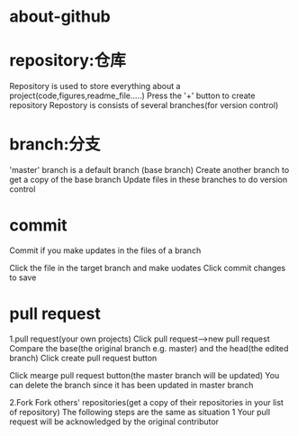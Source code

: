 # about-github

# repository:仓库
Repository is used to store everything about a project(code,figures,readme_file.....)
Press the '+' button to create repository
Repostory is consists of several branches(for version control)

# branch:分支
'master' branch is a default branch (base branch)
Create another branch to get a copy of the base branch 
Update files in these branches to do version control

# commit
Commit if you make updates in the files of a branch

Click the file in the target branch and make uodates
Click commit changes to save

# pull request
1.pull request(your own projects)
Click pull request-->new pull request
Compare the base(the original branch e.g. master) and the head(the edited branch)
Click create pull request button

Click mearge pull request button(the master branch will be updated)
You can delete the branch since it has been updated in master branch

2.Fork 
Fork others' repositories(get a copy of their repositories in your list of repository)
The following steps are the same as situation 1
Your pull request will be acknowledged by the original contributor
